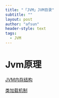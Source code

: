 ```yaml
---
title: "「JVM」JVM目录"
subtitle: ""
layout: post
author: "afsun"
header-style: text
tags:
  - JVM
---
```

# Jvm原理

[JVM内存结构](../2020-05-11-BJVM-内存结构)

[类加载机制](../2020-05-11-JVM-类加载机制)

